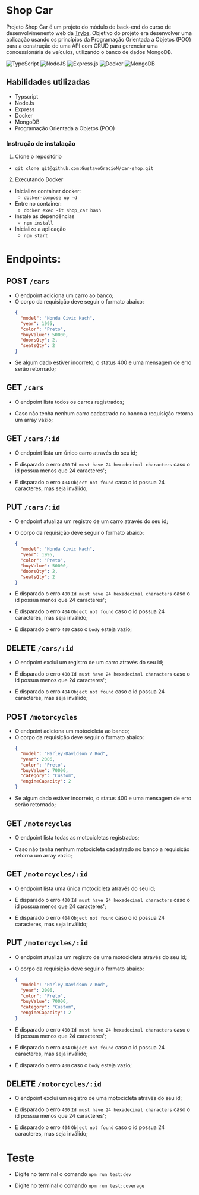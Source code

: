 # Shop Car

Projeto Shop Car é um projeto do módulo de back-end do curso de desenvolvimenento web da <a href="https://www.betrybe.com/">Trybe</a>. Objetivo do projeto era desenvolver uma aplicação usando os princípios da Programação Orientada a Objetos (POO) para a construção de uma API com CRUD para gerenciar uma concessionária de veículos, utilizando o banco de dados MongoDB.

![TypeScript](https://img.shields.io/badge/typescript-%23007ACC.svg?style=for-the-badge&logo=typescript&logoColor=white) 
![NodeJS](https://img.shields.io/badge/node.js-6DA55F?style=for-the-badge&logo=node.js&logoColor=white)
![Express.js](https://img.shields.io/badge/express.js-%23404d59.svg?style=for-the-badge&logo=express&logoColor=%2361DAFB)
![Docker](https://img.shields.io/badge/docker-%230db7ed.svg?style=for-the-badge&logo=docker&logoColor=white)
![MongoDB](https://img.shields.io/badge/MongoDB-%234ea94b.svg?style=for-the-badge&logo=mongodb&logoColor=white)

## Habilidades utilizadas

* Typscript
* NodeJs
* Express
* Docker
* MongoDB
* Programação Orientada a Objetos (POO)

### Instrução de instalação

1. Clone o repositório
* `git clone git@github.com:GustavoGracioM/car-shop.git`

2. Executando  Docker

* Inicialize container docker:
    * `docker-compose up -d`
* Entre no container:
    * `docker exec -it shop_car bash`
* Instale as dependências
    * `npm install`
* Inicialize a aplicação
    * `npm start`
    
# Endpoints:

## POST `/cars`
- O endpoint adiciona um carro ao banco;
- O corpo da requisição deve seguir o formato abaixo:
  ```json
  {
    "model": "Honda Civic Hach",
    "year": 1995,
    "color": "Preto",
    "buyValue": 50000,
    "doorsQty": 2,
    "seatsQty": 2
  }
  ```
- Se algum dado estiver incorreto, o status 400 e uma mensagem de erro serão retornado;

## GET `/cars`
- O endpoint lista todos os carros registrados;

- Caso não tenha nenhum carro cadastrado no banco a requisição retorna um array vazio;

## GET `/cars/:id`
- O endpoint lista um único carro através do seu id;

- É disparado o erro `400` `Id must have 24 hexadecimal characters` caso o id possua menos que 24 caracteres';

- É disparado o erro `404` `Object not found` caso o id possua 24 caracteres, mas seja inválido;

## PUT `/cars/:id`
- O endpoint atualiza um registro de um carro através do seu id;

- O corpo da requisição deve seguir o formato abaixo:
  ```json
  {
    "model": "Honda Civic Hach",
    "year": 1995,
    "color": "Preto",
    "buyValue": 50000,
    "doorsQty": 2,
    "seatsQty": 2
  }

- É disparado o erro `400` `Id must have 24 hexadecimal characters` caso o id possua menos que 24 caracteres';

- É disparado o erro `404` `Object not found` caso o id possua 24 caracteres, mas seja inválido;

- É disparado o erro `400` caso o `body` esteja vazio;
 
## DELETE `/cars/:id`

- O endpoint exclui um registro de um carro através do seu id;

- É disparado o erro `400` `Id must have 24 hexadecimal characters` caso o id possua menos que 24 caracteres';

- É disparado o erro `404` `Object not found` caso o id possua 24 caracteres, mas seja inválido;

## POST `/motorcycles`
- O endpoint adiciona um motocicleta ao banco;
- O corpo da requisição deve seguir o formato abaixo:
  ```json
  {
    "model": "Harley-Davidson V Rod",
    "year": 2006,
    "color": "Preto",
    "buyValue": 70000,
    "category": "Custom",
    "engineCapacity": 2
  }
  ```
- Se algum dado estiver incorreto, o status 400 e uma mensagem de erro serão retornado;

## GET `/motorcycles`
- O endpoint lista todas as motocicletas registrados;

- Caso não tenha nenhum motocicleta cadastrado no banco a requisição retorna um array vazio;

## GET `/motorcycles/:id`
- O endpoint lista uma única motocicleta através do seu id;

- É disparado o erro `400` `Id must have 24 hexadecimal characters` caso o id possua menos que 24 caracteres';

- É disparado o erro `404` `Object not found` caso o id possua 24 caracteres, mas seja inválido;

## PUT `/motorcycles/:id`
- O endpoint atualiza um registro de uma motocicleta através do seu id;

- O corpo da requisição deve seguir o formato abaixo:
  ```json
  {
    "model": "Harley-Davidson V Rod",
    "year": 2006,
    "color": "Preto",
    "buyValue": 70000,
    "category": "Custom",
    "engineCapacity": 2
  }

- É disparado o erro `400` `Id must have 24 hexadecimal characters` caso o id possua menos que 24 caracteres';

- É disparado o erro `404` `Object not found` caso o id possua 24 caracteres, mas seja inválido;

- É disparado o erro `400` caso o `body` esteja vazio;
 
## DELETE `/motorcycles/:id`

- O endpoint exclui um registro de uma motocicleta através do seu id;

- É disparado o erro `400` `Id must have 24 hexadecimal characters` caso o id possua menos que 24 caracteres';

- É disparado o erro `404` `Object not found` caso o id possua 24 caracteres, mas seja inválido;

# Teste

- Digite no terminal o comando `npm run test:dev`

- Digite no terminal o comando `npm run test:coverage`

    
    
    
    
    
    
    
    
    
    
    
    
    
    
    
    
    
    
    
